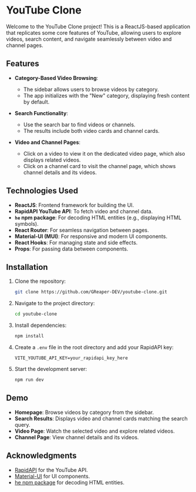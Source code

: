 # YouTube Clone

Welcome to the YouTube Clone project! This is a ReactJS-based application that replicates some core features of YouTube, allowing users to explore videos, search content, and navigate seamlessly between video and channel pages.

## Features

- **Category-Based Video Browsing**:
  - The sidebar allows users to browse videos by category.
  - The app initializes with the "New" category, displaying fresh content by default.

- **Search Functionality**:
  - Use the search bar to find videos or channels.
  - The results include both video cards and channel cards.

- **Video and Channel Pages**:
  - Click on a video to view it on the dedicated video page, which also displays related videos.
  - Click on a channel card to visit the channel page, which shows channel details and its videos.

## Technologies Used

- **ReactJS**: Frontend framework for building the UI.
- **RapidAPI YouTube API**: To fetch video and channel data.
- **`he` npm package**: For decoding HTML entities (e.g., displaying HTML symbols).
- **React Router**: For seamless navigation between pages.
- **Material-UI (MUI)**: For responsive and modern UI components.
- **React Hooks**: For managing state and side effects.
- **Props**: For passing data between components.

## Installation

1. Clone the repository:
   ```bash
   git clone https://github.com/GReaper-DEV/youtube-clone.git
   ```

2. Navigate to the project directory:
   ```bash
   cd youtube-clone
   ```

3. Install dependencies:
   ```bash
   npm install
   ```

4. Create a `.env` file in the root directory and add your RapidAPI key:
   ```env
   VITE_YOUTUBE_API_KEY=your_rapidapi_key_here
   ```

5. Start the development server:
   ```bash
   npm run dev
   ```


## Demo

- **Homepage**: Browse videos by category from the sidebar.
- **Search Results**: Displays video and channel cards matching the search query.
- **Video Page**: Watch the selected video and explore related videos.
- **Channel Page**: View channel details and its videos.

## Acknowledgments

- [RapidAPI](https://rapidapi.com/) for the YouTube API.
- [Material-UI](https://mui.com/) for UI components.
- [he npm package](https://www.npmjs.com/package/he) for decoding HTML entities.
